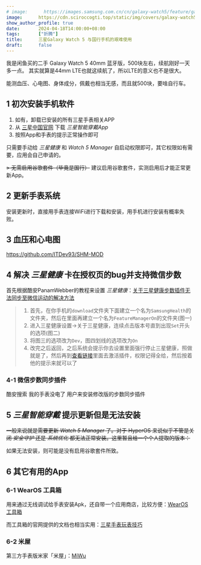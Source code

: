 ```yaml
---
# image:      https://images.samsung.com.cn/cn/galaxy-watch5/feature/galaxy-watch5-design.jpg
image:      https://cdn.sciroccogti.top/static/img/covers/galaxy-watch5-design.jpg
show_author_profile: true
date:       2024-04-18T14:00:00+08:00
tags:       ["折腾"]
title:      三星Galaxy Watch 5 与国行手机的艰难使用
draft:      false
---
```


我是闲鱼买的二手 Galaxy Watch 5 40mm 蓝牙版，500块左右，续航刚好一天多一点。
其实就算是44mm LTE也就这续航了，所以LTE的意义也不是很大。

能测血压、心电图、身体成分，佩戴也相当无感，而且就500块，要啥自行车。

## 1 初次安装手机软件

1. 如有，卸载已安装的所有三星手表相关APP
2. 从 [三星中国官网](https://apps.samsung.cn/gear) 下载 *三星智能穿戴App*
3. 按照App和手表的提示正常操作即可

只需要手动给 *三星健康* 和 *Watch 5 Manager* 自启动权限即可，其它权限如有需要，应用会自己申请的。

~~> 无需启用谷歌套件（毕竟是国行）~~
建议启用谷歌套件，实测启用后才能正常更新App。

## 2 更新手表系统

安装更新时，直接用手表连接WiFi进行下载和安装，用手机进行安装有概率失败。

## 3 血压和心电图

https://github.com/ITDev93/SHM-MOD

## 4 解决 *三星健康* 卡在授权页的bug并支持微信步数

首先根据酷安PanamWebber的教程来设置 *三星健康*：[关于三星健康步数插件无法同步至微信运动的解决方法](https://www.coolapk.com/feed/44392293)

>  1. 首先，在你手机的`download`文件夹下面建立一个名为`SamsungHealth`的文件夹，然后在里面再建立一个名为`FeatureManagerOn`的文件夹(图一)
>  2. 进入三星健康设置→关于三星健康，连续点击版本号直到出现`Set`开头的选项(图二)
>  3. 将图三的选项改为`Dev`，图四划线的选项改为`On`
>  4. 改完之后返回，之后系统会提示你去设置里面强行停止三星健康，照做就是了，然后再到[查看链接](https://ecommerce.samsungassistant.cn/index.html#/jd/activity/524/0)里面去激活插件，权限记得全给，然后按着他的提示来就可以了

### 4-1 微信步数同步插件

酷安搜索 我的手表没电了 用户来安装修改版的步数同步插件

## 5 *三星智能穿戴* 提示更新但是无法安装

~~一般来说就是需要更新 *Watch 5 Manager* 了。对于 HyperOS 来说似乎不管是关闭 *安全守护* 还是 *系统优化* 都无法正常安装。这里暂且给一个个人提取的版本：~~

<!-- |版本号|下载链接|
|---|---|
|`24032551`|[watch5manager24032551.apk](/post/2024-04-03-galaxy-watch5/watch5manager24032551.apk)| -->

如果无法安装，则可能是没有启用谷歌套件所致。

## 6 其它有用的App

### 6-1 WearOS 工具箱

用来通过无线调试给手表安装Apk，还自带一个应用商店，比较方便：[WearOS 工具箱](https://wearosbox.com/)

而工具箱的官网提供的文档也相当实用：[三星手表玩表技巧](https://help.wearosbox.com/faq/device/samsung.html)

### 6-2 米屋

第三方手表版米家「米屋」：[MiWu](https://github.com/sky130/MiWu)
